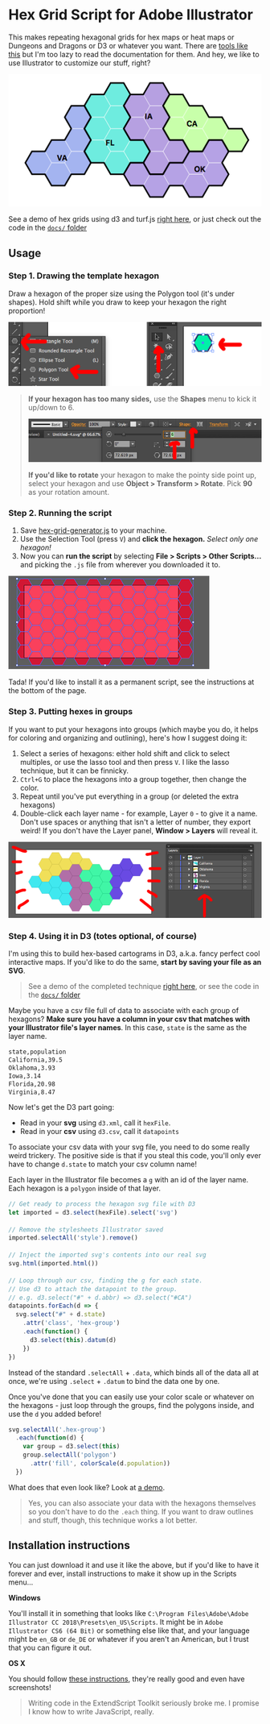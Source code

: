 # Hex Grid Script for Adobe Illustrator

This makes repeating hexagonal grids for hex maps or heat maps or Dungeons and Dragons or D3 or whatever you want. There are [tools like this](https://pitchinteractiveinc.github.io/tilegrams/) but I'm too lazy to read the documentation for them. And hey, we like to use Illustrator to customize our stuff, right?

![Screenshot of using the hex grid script with d3](screenshots/demo.png)

See a demo of hex grids using d3 and turf.js [right here](http://jsoma.github.io/hexagon-grids-for-adobe-illustrator/), or just check out the code in the [`docs/` folder](https://github.com/jsoma/hexagon-grids-for-adobe-illustrator/tree/master/docs)

## Usage

### Step 1. Drawing the template hexagon

Draw a hexagon of the proper size using the Polygon tool (it's under shapes). Hold shift while you draw to keep your hexagon the right proportion!

![Using the polygon tool in Illustrator to draw a hexagon](screenshots/polygon-tool.png)

> **If your hexagon has too many sides,** use the **Shapes** menu to kick it up/down to 6.
>
> ![How to make sure your hexagon has six sides in Illustator](screenshots/six-sides.png)
>
> **If you'd like to rotate** your hexagon to make the pointy side point up, select your hexagon and use **Object > Transform > Rotate**. Pick **90** as your rotation amount.

### Step 2. Running the script

1. Save [hex-grid-generator.js](https://github.com/jsoma/hexagon-grids-for-adobe-illustrator/raw/master/hex-grid-generator.js) to your machine.
2. Use the Selection Tool (press `V`) and **click the hexagon.** *Select only one hexagon!*
3. Now you can **run the script** by selecting **File > Scripts > Other Scripts...** and picking the `.js` file from wherever you downloaded it to.

![A completed hex grid from the tool](screenshots/hex-grid-complete.png)

Tada! If you'd like to install it as a permanent script, see the instructions at the bottom of the page.

### Step 3. Putting hexes in groups

If you want to put your hexagons into groups (which maybe you do, it helps for coloring and organizing and outlining), here's how I suggest doing it:

1. Select a series of hexagons: either hold shift and click to select multiples, or use the lasso tool and then press `V`. I like the lasso technique, but it can be finnicky.
2. `Ctrl+G` to place the hexagons into a group together, then change the color.
3. Repeat until you've put everything in a group (or deleted the extra hexagons)
4. Double-click each layer name - for example, Layer `0` - to give it a name. Don't use spaces or anything that isn't a letter of number, they export weird! If you don't have the Layer panel, **Window > Layers** will reveal it.

![Putting your hexagons into layers](screenshots/layered.png)

### Step 4. Using it in D3 (totes optional, of course)

I'm using this to build hex-based cartograms in D3, a.k.a. fancy perfect cool interactive maps. If you'd like to do the same, **start by saving your file as an SVG**.

> See a demo of the completed technique [right here](http://jsoma.github.io/hexagon-grids-for-adobe-illustrator/), or see the code in the [`docs/` folder](https://github.com/jsoma/hexagon-grids-for-adobe-illustrator/tree/master/docs)

Maybe you have a csv file full of data to associate with each group of hexagons? **Make sure you have a column in your csv that matches with your Illustrator file's layer names**. In this case, `state` is the same as the layer name.

```csv
state,population
California,39.5
Oklahoma,3.93
Iowa,3.14
Florida,20.98
Virginia,8.47
```

Now let's get the D3 part going:

* Read in your **svg** using `d3.xml`, call it `hexFile`.
* Read in your **csv** using `d3.csv`, call it `datapoints`

To associate your csv data with your svg file, you need to do some really weird trickery. The positive side is that if you steal this code, you'll only ever have to change `d.state` to match your csv column name!

Each layer in the Illustrator file becomes a `g` with an id of the layer name. Each hexagon is a `polygon` inside of that layer.

```js
// Get ready to process the hexagon svg file with D3
let imported = d3.select(hexFile).select('svg')

// Remove the stylesheets Illustrator saved
imported.selectAll('style').remove()

// Inject the imported svg's contents into our real svg
svg.html(imported.html())

// Loop through our csv, finding the g for each state.
// Use d3 to attach the datapoint to the group.
// e.g. d3.select("#" + d.abbr) => d3.select("#CA")
datapoints.forEach(d => {
  svg.select("#" + d.state)
    .attr('class', 'hex-group')
    .each(function() {
      d3.select(this).datum(d)
    })
})
```

Instead of the standard `.selectAll` + `.data`, which binds all of the data all at once, we're using `.select` + `.datum` to bind the data one by one.

Once you've done that you can easily use your color scale or whatever on the hexagons - just loop through the groups, find the polygons inside, and use the `d` you added before!

```js
svg.selectAll('.hex-group')
  .each(function(d) {
    var group = d3.select(this)
    group.selectAll('polygon')
      .attr('fill', colorScale(d.population))
  })
```

What does that even look like? Look at [a demo](http://jsoma.github.io/hexagon-grids-for-adobe-illustrator).

> Yes, you can also associate your data with the hexagons themselves so you don't have to do the `.each` thing. If you want to draw outlines and stuff, though, this technique works a lot better.

## Installation instructions

You can just download it and use it like the above, but if you'd like to have it forever and ever, install instructions to make it show up in the Scripts menu...

**Windows**

You'll install it in something that looks like `C:\Program Files\Adobe\Adobe Illustrator CC 2018\Presets\en_US\Scripts`. It might be in `Adobe Illustrator CS6 (64 Bit)` or something else like that, and your language might be `en_GB` or `de_DE` or whatever if you aren't an American, but I trust that you can figure it out.

**OS X**

You should follow [these instructions](https://xinrongding.wordpress.com/2015/12/21/illustrator-cc-install-scripts-on-mac-os/), they're really good and even have screenshots!

> Writing code in the ExtendScript Toolkit seriously broke me. I promise I know how to write JavaScript, really.